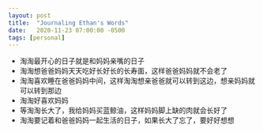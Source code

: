 ```yaml
---
layout: post
title:  "Journaling Ethan's Words"
date:   2020-11-23 07:00:00 -0500
tags: [personal]
---
```


* 淘淘最开心的日子就是和妈妈亲嘴的日子
* 淘淘想爸爸妈妈天天吃好长好长的长寿面，这样爸爸妈妈就不会老了
* 淘淘喜欢睡在爸爸妈妈中间，这样淘淘想亲爸爸就可以转到这边，想亲妈妈就可以转到那边
* 淘淘好喜欢妈妈
* 等淘淘长大了，我给妈妈买蓝鲸油，这样妈妈脚上缺的肉就会长好了
* 淘淘要记着和爸爸妈妈一起生活的日子，如果长大了忘了，要好好想想
